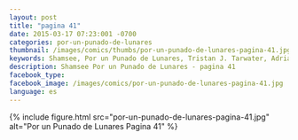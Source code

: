 ```yaml
---
layout: post
title: "pagina 41"
date: 2015-03-17 07:23:001 -0700
categories: por-un-punado-de-lunares
thumbnail: /images/comics/thumbs/por-un-punado-de-lunares-pagina-41.jpg
keywords: Shamsee, Por un Punado de Lunares, Tristan J. Tarwater, Adrian Ricker
description: Shamsee Por un Punado de Lunares - pagina 41
facebook_type: 
facebook_image: /images/comics/por-un-punado-de-lunares-pagina-41.jpg
language: es
---
```

{% include figure.html src="por-un-punado-de-lunares-pagina-41.jpg" alt="Por un Punado de Lunares Pagina 41" %}